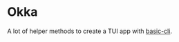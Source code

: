 # Okka

A lot of helper methods to create a TUI app with
[basic-cli](https://github.com/roc-lang/basic-cli).
